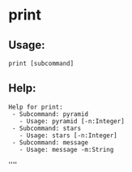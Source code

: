 print
====================

Usage:
--------------------
```
print [subcommand]
```

Help:
--------------------
```
Help for print:
 - Subcommand: pyramid
   - Usage: pyramid [-n:Integer] 
 - Subcommand: stars
   - Usage: stars [-n:Integer] 
 - Subcommand: message
   - Usage: message -m:String 

```
 

''''
